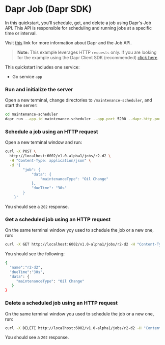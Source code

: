 # Dapr Job (Dapr SDK)

In this quickstart, you'll schedule, get, and delete a job using Dapr's Job API. This API is responsible for scheduling and running jobs at a specific time or interval.

Visit [this](https://docs.dapr.io/developing-applications/building-blocks/jobs/) link for more information about Dapr and the Job API.

> **Note:** This example leverages HTTP `requests` only.  If you are looking for the example using the Dapr Client SDK (recommended) [click here](../sdk/).

This quickstart includes one service:
 
- Go service `app`

### Run and initialize the server

Open a new terminal, change directories to `/maintenance-scheduler`, and start the server: 

```bash
cd maintenance-scheduler
dapr run --app-id maintenance-scheduler --app-port 5200 --dapr-http-port 5280 --log-level debug -- go run .
```

### Schedule a job using an HTTP request

 Open a new terminal window and run:

```bash
curl -X POST \
  http://localhost:6002/v1.0-alpha1/jobs/r2-d2 \
  -H "Content-Type: application/json" \
  -d '{
        "job": {
            "data": {
                "maintenanceType": "Oil Change"
            },
            "dueTime": "30s"
        }
    }'
```

You should see a `202` response.

### Get a scheduled job using an HTTP request

On the same terminal window yoy used to schedule the job or a new one, run:

```bash
curl -X GET http://localhost:6002/v1.0-alpha1/jobs/r2-d2 -H "Content-Type: application/json" 
```

You should see the following:

```bash
{
  "name":"r2-d2",
  "dueTime":"30s",
  "data": {
     "maintenanceType": "Oil Change"
   }
}   
```

### Delete a scheduled job using an HTTP request

On the same terminal window you used to schedule the job or a new one, run:

```bash
curl -X DELETE http://localhost:6002/v1.0-alpha1/jobs/r2-d2 -H "Content-Type: application/json" 
```

You should see a `202` response.
